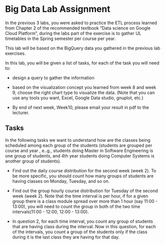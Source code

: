 # Big Data Lab Assignment

In the previous 3 labs, you were asked to practice the ETL process learned from Chapter 2 of the recommended textbook “Data science on Google Cloud Platform”, during the labs part of the exercise is to gather UL timetables in the Spring semester per course per year.

This lab will be based on the BigQuery data you gathered in the previous lab exercises.

In this lab, you will be given a list of tasks, for each of the task you will need to:
- design a query to gather the information

- based on the visualization concept you learned from week 8 and week 9, choose the right chart type to visualize the data. (Note that you can use any tools you want, Excel, Google Data studio, gnuplot, etc.)

- By end of next week, Week10, please email your result in pdf to the lecturer.


## Tasks
In the following tasks we want to understand how are the classes being scheduled among each group of the students (students are grouped per course and year , e..g., students doing Master in Software Engineering is one group of students, and 4th year students doing Computer Systems is another group of students).
- Find out the daily course distribution for the second week (week 2). To be more specific, you should count how many groups of students are having classes on Monday, Tuesday, and so on.

- Find out the group hourly course distribution for Tuesday of the second week (week 2). Note that the time interval is per hour, if for a given group there is a class module spread over more than 1 hour (say 11:00 - 13:00), you will need to count the group in both  of the two time intervals(11:00 - 12:00, 12:00 - 13:00).

- In question 2, for each time interval, you count any group of students that are having class during the interval. Now in this question, for each of the intervals, you count a group of the students only if the class during it is the last class they are having for that day.